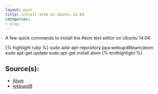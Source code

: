```yaml
---
layout: post
title: install atom on ubuntu 14.04
categories:
- blog
---
```


A few quick commands to install the Atom text editor on Ubuntu 14.04:

{% highlight ruby %}
sudo add-apt-repository ppa:webupd8team/atom
sudo apt-get update
sudo apt-get install atom
{% endhighlight %}

## Source(s):
* [Atom](https://github.com/atom/atom)
* [webupd8](http://www.webupd8.org/2014/05/install-atom-text-editor-in-ubuntu-via-ppa.html)
